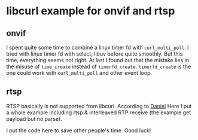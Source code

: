 # libcurl example for onvif and rtsp


## onvif
I spent quite some time to combine a linux timer fd with ```curl_multi_poll```. I tried with linux timer fd with select, libuv before quite smoothly. But this time, everything seems not right. At last I found out that the mistake lies in the misuse of ```time_create```  instead of ```timerfd_create```.  ```timerfd_create``` is the one could work with ```curl_multi_poll``` and other event loop. 


## rtsp
RTSP basically is not supported from libcurl. According to [Daniel](https://stackoverflow.com/a/59778142/14889996) Here I put a whole example including rtsp & interleaved RTP receive (the example get payload but no parse).

I put the code here to save other people's time. Good luck!
